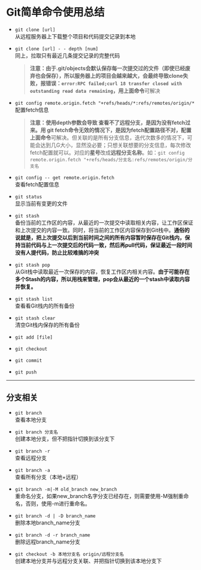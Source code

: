 # Git简单命令使用总结
- ```git clone [url] ```  
从远程服务器上下载整个项目和代码提交记录到本地


- ```git clone [url] - - depth [num]```  
同上，拉取只有最近几条提交记录的完整代码
	> **注意：**由于.git/objects会默认保存每一次提交过的文件（即使已经废弃也会保存），所以服务器上的项目会越来越大，会最终导致clone失败，报错误：`error:RPC failed;curl 18 transfer closed with outstanding read data remaining`，用**上面命令**可解决
	
- ```git config remote.origin.fetch "+refs/heads/*:refs/remotes/origin/*```  
配置fetch信息
	> **注意：**使用depth参数会导致 **查看不了远程分支**，是因为没有fetch过来。用 git fetch命令无效的情况下，是因为fetch配置路径不对，配置**上面命令**可解决。但关联的是所有分支信息，迭代次数多的情况下，可能会达到几G大小，显然没必要；只想关联想要的分支信息，每次修改fetch配置就可以。对应的**星号**改成**远程分支名称**。如：`git config remote.origin.fetch "+refs/heads/分支名:refs/remotes/origin/分支名`  
	
- `git config -- get remote.origin.fetch`  
查看fetch配置信息  

- ```git status```  
显示当前有变更的文件
	
- ```git stash```  
备份当前的工作区的内容，从最近的一次提交中读取相关内容，让工作区保证和上次提交的内容一致。同时，将当前的工作区内容保存到Git栈中。**通俗的说就是，把上次提交以后到当前时间之间的所有内容暂时保存在Git栈内，保持当前代码与上一次提交后的代码一致，然后再pull代码，保证最近一段时间没有人提代码，防止比较难搞的冲突**
	
- ```git stash pop```  
从Git栈中读取最近一次保存的内容，恢复工作区内相关内容。**由于可能存在多个Stash的内容，所以用栈来管理，pop会从最近的一个stash中读取内容并恢复。**	

- ```git stash list```  
查看看Git栈内的所有备份

- ```git stash clear```  
清空Git栈内保存的所有备份

- ```git add [file]```

- ```git checkout```

- ```git commit```

- ```git push```

-----------------------------------
## 分支相关  
- ```git branch```  
查看本地分支

- ```git branch 分支名```  
创建本地分支，但不把指针切换到该分支下

- ```git branch -r```  
查看远程分支

- ```git branch -a```  
查看所有分支（本地+远程）

- ```git branch -m|-M old_branch new_branch```  
重命名分支，如果new_branch名字分支已经存在，则需要使用-M强制重命名，否则，使用-m进行重命名。

- ```git branch -d | -D branch_name```  
删除本地branch_name分支

- ```git branch -d -r branch_name```  
删除远程branch_name分支

- ```git checkout -b 本地分支名 origin/远程分支名```  
创建本地分支并与远程分支关联、并把指针切换到该本地分支下
    
